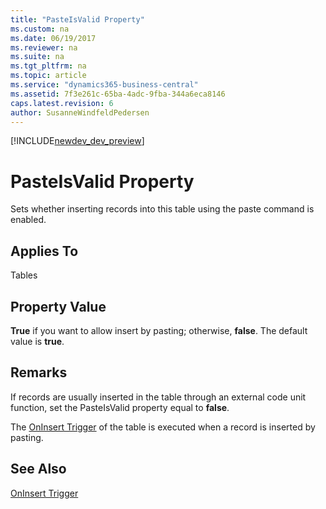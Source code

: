 ```yaml
---
title: "PasteIsValid Property"
ms.custom: na
ms.date: 06/19/2017
ms.reviewer: na
ms.suite: na
ms.tgt_pltfrm: na
ms.topic: article
ms.service: "dynamics365-business-central"
ms.assetid: 7f3e261c-65ba-4adc-9fba-344a6eca8146
caps.latest.revision: 6
author: SusanneWindfeldPedersen
---
```


[!INCLUDE[newdev_dev_preview](../includes/newdev_dev_preview.md)]

# PasteIsValid Property
Sets whether inserting records into this table using the paste command is enabled.  
  
## Applies To  
 Tables  
  
## Property Value  
 **True** if you want to allow insert by pasting; otherwise, **false**. The default value is **true**.  
  
## Remarks  
 If records are usually inserted in the table through an external code unit function, set the PasteIsValid property equal to **false**.  
  
 The [OnInsert Trigger](../triggers/devenv-oninsert-trigger.md) of the table is executed when a record is inserted by pasting.  
  
## See Also  
 [OnInsert Trigger](../triggers/devenv-oninsert-trigger.md)